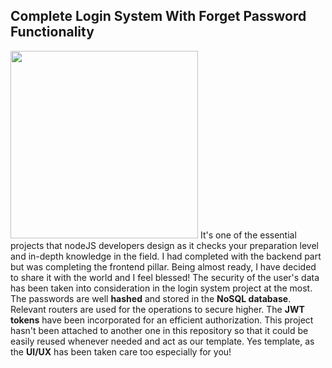<h2>Complete Login System With Forget Password Functionality</h2>
<img src="https://www.analyticsinsight.net/wp-content/uploads/2019/09/Protect-your-business-with-two-factor-authentication-1024x576.png" width="300px"></img>
  It's one of the essential projects that nodeJS developers design as it checks your preparation level and in-depth knowledge in the field.
I had completed with the backend part but was completing the frontend pillar. Being almost ready, I have decided to share it with the world and I feel blessed!
The security of the user's data has been taken into consideration in the login system project at the most. The passwords are well <b>hashed</b> and stored in the <b>NoSQL database</b>. Relevant routers are used for the operations to secure higher. The <b>JWT tokens</b> have been incorporated for an efficient authorization. This project hasn't been attached to another one in this repository so that it could be easily reused whenever needed and act as our template. Yes template, as the <b>UI/UX</b> has been taken care
too especially for you! 

